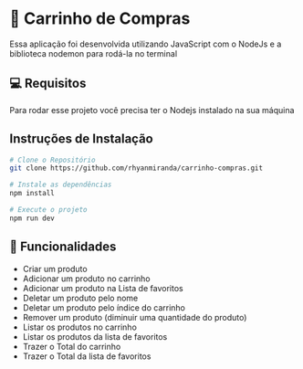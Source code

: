 # 🛒 Carrinho de Compras 

Essa aplicação foi desenvolvida utilizando JavaScript com o NodeJs e a biblioteca nodemon para rodá-la no terminal

## 💻 Requisitos
Para rodar esse projeto você precisa ter o Nodejs instalado na sua máquina

## Instruções de Instalação
```bash
# Clone o Repositório
git clone https://github.com/rhyanmiranda/carrinho-compras.git

# Instale as dependências
npm install

# Execute o projeto
npm run dev
```

## 🎁 Funcionalidades
- Criar um produto 
- Adicionar um produto no carrinho 
- Adicionar um produto na Lista de favoritos 
- Deletar um produto pelo nome 
- Deletar um produto pelo índice do carrinho 
- Remover um produto (diminuir uma quantidade do produto) 
- Listar os produtos no carrinho
- Listar os produtos da lista de favoritos
- Trazer o Total do carrinho
- Trazer o Total da lista de favoritos
